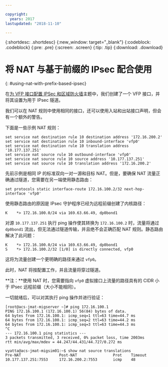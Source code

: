 ```yaml
---

copyright:
  years: 2017
lastupdated: "2018-11-10"

---
```


{:shortdesc: .shortdesc}
{:new_window: target="_blank"}
{:codeblock: .codeblock}
{:pre: .pre}
{:screen: .screen}
{:tip: .tip}
{:download: .download}

# 将 NAT 与基于前缀的 IPsec 配合使用
{: #using-nat-with-prefix-based-ipsec}

在[为 VFP 接口配置 IPSec 和区域防火墙](/docs/infrastructure/virtual-router-appliance?topic=virtual-router-appliance-configuring-a-vfp-interface-with-ipsec-and-zone-firewalls)主题中，我们创建了一个 VFP 接口，并将其设置为用于 IPsec 隧道。 

我们可以在 NAT 规则中使用相同的接口，还可以使用入站和出站接口声明，但会有一个额外的警告。 

下面是一些示例 NAT 规则：

```
set service nat destination rule 10 destination address '172.16.200.2'
set service nat destination rule 10 inbound-interface 'vfp0'
set service nat destination rule 10 translation address '10.177.137.251'
set service nat source rule 10 outbound-interface 'vfp0'
set service nat source rule 10 source address '10.177.137.251'
set service nat source rule 10 translation address '172.16.200.2'
```

先前示例是相同 IP 的标准双向一对一源和目标 NAT。但是，要确保 NAT 流量正确通过隧道，您需要在另一端使用静态路由：

```
set protocols static interface-route 172.16.100.2/32 next-hop-interface 'vfp0'
```

使用静态路由的原因是 IPsec 守护程序已经为远程前缀创建了内核路径：

```
K    *> 172.16.100.0/24 via 169.63.66.49, dp0bond1
```

对源 `10.177.137.251` 执行 ping 操作使其转换为 `172.16.100.2` 时，流量将通过 `dp0bond1` 流出，但无法通过隧道传输，并且绝不会正确匹配 NAT 规则。静态路由解决了此问题：

```
K    *> 172.16.100.0/24 via 169.63.66.49, dp0bond1
S    *> 172.16.100.2/32 [1/0] is directly connected, vfp0
```

这将为流量创建一个更明确的路径来通过 `vfp0`。 

此时，NAT 将按配置工作，并且流量将穿过隧道。 

**注：**使用 NAT 时，您需要指向 `vfp0` 虚拟接口上流量的路径具有的 CIDR 小于 IPsec 远程前缀（大小不能相同）。

一切就绪后，可以对其执行 ping 操作并进行验证：

```
[root@acs-jmat-migserver ~]# ping 172.16.100.1
PING 172.16.100.1 (172.16.100.1) 56(84) bytes of data.
64 bytes from 172.16.100.1: icmp_seq=1 ttl=63 time=44.7 ms
64 bytes from 172.16.100.1: icmp_seq=2 ttl=63 time=44.2 ms
64 bytes from 172.16.100.1: icmp_seq=3 ttl=63 time=44.3 ms
^C
--- 172.16.100.1 ping statistics ---
3 packets transmitted, 3 received, 0% packet loss, time 2003ms
rtt min/avg/max/mdev = 44.247/44.431/44.727/0.272 ms
 
vyatta@acs-jmat-migsim01:~$ show nat source translations
Pre-NAT                 Post-NAT                Prot    Timeout
10.177.137.251:7553     172.16.200.2:7553       icmp    48
```
